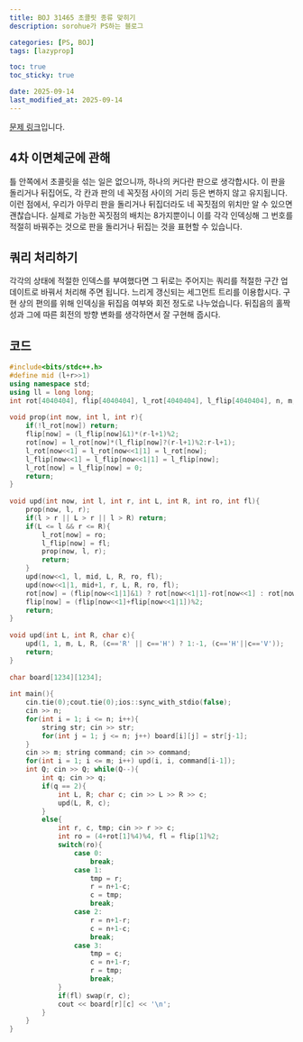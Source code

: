 ```yaml
---
title: BOJ 31465 초콜릿 종류 맞히기
description: sorohue가 PS하는 블로그

categories: [PS, BOJ]
tags: [lazyprop]

toc: true
toc_sticky: true

date: 2025-09-14
last_modified_at: 2025-09-14
---
```


[문제 링크](https://boj.kr/31465)입니다.

## 4차 이면체군에 관해

틀 안쪽에서 초콜릿을 섞는 일은 없으니까, 하나의 커다란 판으로 생각합시다. 이 판을 돌리거나 뒤집어도, 각 칸과 판의 네 꼭짓점 사이의 거리 등은 변하지 않고 유지됩니다. 이런 점에서, 우리가 아무리 판을 돌리거나 뒤집더라도 네 꼭짓점의 위치만 알 수 있으면 괜찮습니다. 실제로 가능한 꼭짓점의 배치는 8가지뿐이니 이를 각각 인덱싱해 그 번호를 적절히 바꿔주는 것으로 판을 돌리거나 뒤집는 것을 표현할 수 있습니다.

## 쿼리 처리하기

각각의 상태에 적절한 인덱스를 부여했다면 그 뒤로는 주어지는 쿼리를 적절한 구간 업데이트로 바꿔서 처리해 주면 됩니다. 느리게 갱신되는 세그먼트 트리를 이용합시다. 구현 상의 편의를 위해 인덱싱을 뒤집음 여부와 회전 정도로 나누었습니다. 뒤집음의 홀짝성과 그에 따른 회전의 방향 변화를 생각하면서 잘 구현해 줍시다.

## 코드

```cpp
#include<bits/stdc++.h>
#define mid (l+r>>1)
using namespace std;
using ll = long long;
int rot[4040404], flip[4040404], l_rot[4040404], l_flip[4040404], n, m;
 
void prop(int now, int l, int r){
    if(!l_rot[now]) return;
    flip[now] = (l_flip[now]&1)*(r-l+1)%2;
    rot[now] = l_rot[now]*(l_flip[now]?(r-l+1)%2:r-l+1);
    l_rot[now<<1] = l_rot[now<<1|1] = l_rot[now];
    l_flip[now<<1] = l_flip[now<<1|1] = l_flip[now];
    l_rot[now] = l_flip[now] = 0;
    return;
}
 
void upd(int now, int l, int r, int L, int R, int ro, int fl){
    prop(now, l, r);
    if(l > r || L > r || l > R) return;
    if(L <= l && r <= R){
        l_rot[now] = ro;
        l_flip[now] = fl;
        prop(now, l, r);
        return;
    }
    upd(now<<1, l, mid, L, R, ro, fl);
    upd(now<<1|1, mid+1, r, L, R, ro, fl);
    rot[now] = (flip[now<<1|1]&1) ? rot[now<<1|1]-rot[now<<1] : rot[now<<1|1]+rot[now<<1];
    flip[now] = (flip[now<<1]+flip[now<<1|1])%2;
    return;
}
 
void upd(int L, int R, char c){
    upd(1, 1, m, L, R, (c=='R' || c=='H') ? 1:-1, (c=='H'||c=='V'));
    return;
}
 
char board[1234][1234];
 
int main(){
    cin.tie(0);cout.tie(0);ios::sync_with_stdio(false);
    cin >> n;
    for(int i = 1; i <= n; i++){
        string str; cin >> str;
        for(int j = 1; j <= n; j++) board[i][j] = str[j-1];
    }
    cin >> m; string command; cin >> command;
    for(int i = 1; i <= m; i++) upd(i, i, command[i-1]);
    int Q; cin >> Q; while(Q--){
        int q; cin >> q;
        if(q == 2){
            int L, R; char c; cin >> L >> R >> c;
            upd(L, R, c);
        }
        else{
            int r, c, tmp; cin >> r >> c;
            int ro = (4+rot[1]%4)%4, fl = flip[1]%2;
            switch(ro){
                case 0:
                    break;
                case 1:
                    tmp = r;
                    r = n+1-c;
                    c = tmp;
                    break;
                case 2:
                    r = n+1-r;
                    c = n+1-c;
                    break;
                case 3:
                    tmp = c;
                    c = n+1-r;
                    r = tmp;
                    break;
            }
            if(fl) swap(r, c);
            cout << board[r][c] << '\n';
        }
    }
}
```
